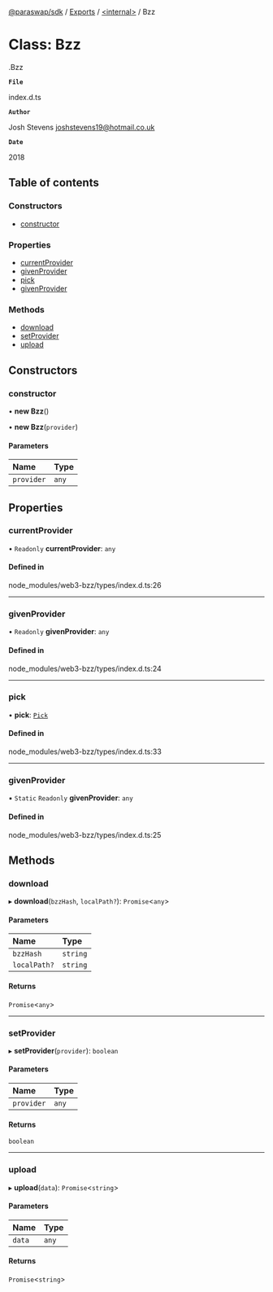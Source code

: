 [@paraswap/sdk](../README.md) / [Exports](../modules.md) / [<internal\>](../modules/internal_.md) / Bzz

# Class: Bzz

[<internal>](../modules/internal_.md).Bzz

**`File`**

index.d.ts

**`Author`**

Josh Stevens <joshstevens19@hotmail.co.uk>

**`Date`**

2018

## Table of contents

### Constructors

- [constructor](internal_.Bzz.md#constructor)

### Properties

- [currentProvider](internal_.Bzz.md#currentprovider)
- [givenProvider](internal_.Bzz.md#givenprovider)
- [pick](internal_.Bzz.md#pick)
- [givenProvider](internal_.Bzz.md#givenprovider-1)

### Methods

- [download](internal_.Bzz.md#download)
- [setProvider](internal_.Bzz.md#setprovider)
- [upload](internal_.Bzz.md#upload)

## Constructors

### constructor

• **new Bzz**()

• **new Bzz**(`provider`)

#### Parameters

| Name | Type |
| :------ | :------ |
| `provider` | `any` |

## Properties

### currentProvider

• `Readonly` **currentProvider**: `any`

#### Defined in

node_modules/web3-bzz/types/index.d.ts:26

___

### givenProvider

• `Readonly` **givenProvider**: `any`

#### Defined in

node_modules/web3-bzz/types/index.d.ts:24

___

### pick

• **pick**: [`Pick`](../interfaces/internal_.Pick.md)

#### Defined in

node_modules/web3-bzz/types/index.d.ts:33

___

### givenProvider

▪ `Static` `Readonly` **givenProvider**: `any`

#### Defined in

node_modules/web3-bzz/types/index.d.ts:25

## Methods

### download

▸ **download**(`bzzHash`, `localPath?`): `Promise`<`any`\>

#### Parameters

| Name | Type |
| :------ | :------ |
| `bzzHash` | `string` |
| `localPath?` | `string` |

#### Returns

`Promise`<`any`\>

___

### setProvider

▸ **setProvider**(`provider`): `boolean`

#### Parameters

| Name | Type |
| :------ | :------ |
| `provider` | `any` |

#### Returns

`boolean`

___

### upload

▸ **upload**(`data`): `Promise`<`string`\>

#### Parameters

| Name | Type |
| :------ | :------ |
| `data` | `any` |

#### Returns

`Promise`<`string`\>
